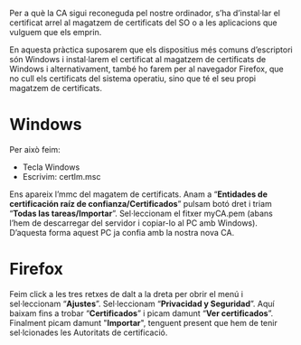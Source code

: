 Per a què la CA sigui reconeguda pel nostre ordinador, s’ha d’instal·lar el certificat arrel al magatzem de certificats del SO o a les aplicacions que vulguem que els emprin. 

En aquesta pràctica suposarem que els dispositius més comuns d’escriptori són Windows i instal·larem el certificat al magatzem de certificats de Windows i alternativament, també ho farem per al navegador Firefox, que no cull els certificats del sistema operatiu, sino que té el seu propi magatzem de certificats.

# Windows

Per això feim: 

- Tecla Windows  
- Escrivim: certlm.msc

Ens apareix l’mmc del magatem de certificats. Anam a “**Entidades de certificación raíz de confianza/Certificados**” pulsam botó dret i triam “**Todas las tareas/Importar**”. Sel·leccionam el fitxer myCA.pem (abans l’hem de descarregar del servidor i copiar-lo al PC amb Windows). D’aquesta forma aquest PC ja confia amb la nostra nova CA.


# Firefox

Feim click a les tres retxes de dalt a la dreta per obrir el menú i sel·leccionam “**Ajustes**”.  Sel·leccionam “**Privacidad y Seguridad**”. Aquí baixam fins a trobar “**Certificados**” i picam damunt “**Ver certificados**”. Finalment picam damunt "**Importar**", tenguent present que hem de tenir sel·lcionades les Autoritats de certificació.
